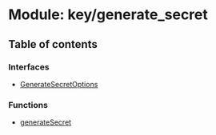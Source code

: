 # Module: key/generate\_secret

## Table of contents

### Interfaces

- [GenerateSecretOptions](../interfaces/key_generate_secret.GenerateSecretOptions.md)

### Functions

- [generateSecret](../functions/key_generate_secret.generateSecret.md)

